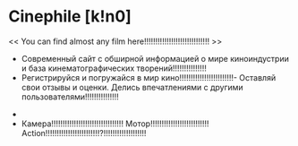   # Сinephile [k!n0]
<< You can find almost any film here!!!!!!!!!!!!!!!!!!!!!!!!!!!!! >>

- Современный сайт с обширной информацией о мире киноиндустрии и база кинематографических творений!!!!!!!!!!!!!!!
- Регистрируйся и погружайся в мир кино!!!!!!!!!!!!!!!!!!!!!!!!- Оставляй свои отзывы и оценки. Делись впечатлениями с другими пользователями!!!!!!!!!!!!!!!
*
* Камера!!!!!!!!!!!!!!!!!!!!!!!!!!!!!!!! Мотор!!!!!!!!!!!!!!!!!!!!!!!!!! Action!!!!!!!!!!!!!!!!!!!!!!!!?!!!!!!!!!!!!!!!!!!!
